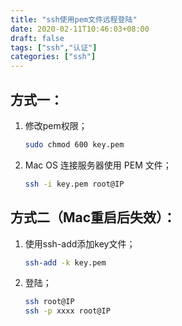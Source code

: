 ```yaml
---
title: "ssh使用pem文件远程登陆"
date: 2020-02-11T10:46:03+08:00
draft: false
tags: ["ssh","认证"]
categories: ["ssh"]
---
```

## 方式一：

1. 修改pem权限；

   ```sh
   sudo chmod 600 key.pem
   ```

2. Mac OS 连接服务器使用 PEM 文件；

   ```sh
   ssh -i key.pem root@IP
   ```

## 方式二（Mac重启后失效）：

1. 使用ssh-add添加key文件；

   ```sh
   ssh-add -k key.pem  
   ```

2. 登陆；

   ```sh
   ssh root@IP
   ssh -p xxxx root@IP
   ```
